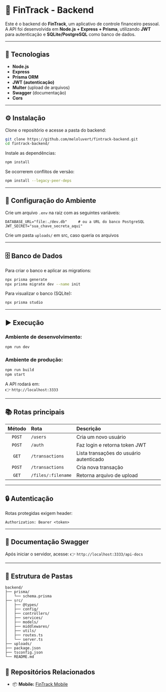 # 🧾 FinTrack - Backend

Este é o backend do **FinTrack**, um aplicativo de controle financeiro pessoal.  
A API foi desenvolvida em **Node.js + Express + Prisma**, utilizando **JWT** para autenticação e **SQLite/PostgreSQL** como banco de dados.

---

## 🚀 Tecnologias

- **Node.js**
- **Express**
- **Prisma ORM**
- **JWT (autenticação)**
- **Multer** (upload de arquivos)
- **Swagger** (documentação)
- **Cors**

---

## ⚙️ Instalação

Clone o repositório e acesse a pasta do backend:

```bash
git clone https://github.com/meloluvert/fintrack-backend.git
cd fintrack-backend/
```

Instale as dependências:

```bash
npm install
```

Se ocorrerem conflitos de versão:

```bash
npm install --legacy-peer-deps
```

---

## 🧩 Configuração do Ambiente

Crie um arquivo `.env` na raiz com as seguintes variáveis:

```env
DATABASE_URL="file:./dev.db"     # ou a URL do banco PostgreSQL
JWT_SECRET="sua_chave_secreta_aqui"
```
Crie um pasta `uploads/` em src, caso queria os arquivos

---

## 🗄️ Banco de Dados

Para criar o banco e aplicar as migrations:

```bash
npx prisma generate
npx prisma migrate dev --name init
```

Para visualizar o banco (SQLite):

```bash
npx prisma studio
```

---

## ▶️ Execução

### Ambiente de desenvolvimento:
```bash
npm run dev
```

### Ambiente de produção:
```bash
npm run build
npm start
```

A API rodará em:  
👉 `http://localhost:3333`

---

## 📚 Rotas principais

| Método | Rota | Descrição |
|:------:|:-----|:-----------|
| `POST` | `/users` | Cria um novo usuário |
| `POST` | `/auth` | Faz login e retorna token JWT |
| `GET`  | `/transactions` | Lista transações do usuário autenticado |
| `POST` | `/transactions` | Cria nova transação |
| `GET`  | `/files/:filename` | Retorna arquivo de upload |

---

## 🔒 Autenticação

Rotas protegidas exigem header:
```
Authorization: Bearer <token>
```
---

## 📄 Documentação Swagger

Após iniciar o servidor, acesse:
👉 `http://localhost:3333/api-docs`

---

## 📂 Estrutura de Pastas

```
backend/
├── prisma/
│   └── schema.prisma
├── src/
│   ├── @types/
│   ├── config/
│   ├── controllers/
│   ├── services/
│   ├── models/
│   ├── middlewares/
│   ├── utils/
│   ├── routes.ts
│   └── server.ts
├── uploads/
├── package.json
├── tsconfig.json
└── README.md
```

## 🧩 Repositórios Relacionados

- 📦 **Mobile:** [FinTrack Mobile](https://github.com/brenopz07/FinTrack)

